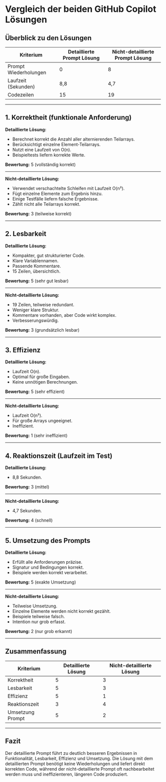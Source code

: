 # Vergleich der beiden GitHub Copilot Lösungen

## Überblick zu den Lösungen

| Kriterium                | Detaillierte Prompt Lösung           | Nicht-detaillierte Prompt Lösung      |
|--------------------------|-------------------------------------|--------------------------------------|
| Prompt Wiederholungen    | 0                                   | 8                                    |
| Laufzeit (Sekunden)      | 8,8                                 | 4,7                                  |
| Codezeilen               | 15                                  | 19                                   |

---

## 1. Korrektheit (funktionale Anforderung)

**Detaillierte Lösung:**

- Berechnet korrekt die Anzahl aller alternierenden Teilarrays.
- Berücksichtigt einzelne Element-Teilarrays.
- Nutzt eine Laufzeit von O(n).
- Beispieltests liefern korrekte Werte.

**Bewertung:** 5 (vollständig korrekt)

---

**Nicht-detaillierte Lösung:**

- Verwendet verschachtelte Schleifen mit Laufzeit O(n²).
- Fügt einzelne Elemente zum Ergebnis hinzu.
- Einige Testfälle liefern falsche Ergebnisse.
- Zählt nicht alle Teilarrays korrekt.

**Bewertung:** 3 (teilweise korrekt)

---

## 2. Lesbarkeit

**Detaillierte Lösung:**

- Kompakter, gut strukturierter Code.
- Klare Variablennamen.
- Passende Kommentare.
- 15 Zeilen, übersichtlich.

**Bewertung:** 5 (sehr gut lesbar)

---

**Nicht-detaillierte Lösung:**

- 19 Zeilen, teilweise redundant.
- Weniger klare Struktur.
- Kommentare vorhanden, aber Code wirkt komplex.
- Verbesserungswürdig.

**Bewertung:** 3 (grundsätzlich lesbar)

---

## 3. Effizienz

**Detaillierte Lösung:**

- Laufzeit O(n).
- Optimal für große Eingaben.
- Keine unnötigen Berechnungen.

**Bewertung:** 5 (sehr effizient)

---

**Nicht-detaillierte Lösung:**

- Laufzeit O(n²).
- Für große Arrays ungeeignet.
- Ineffizient.

**Bewertung:** 1 (sehr ineffizient)

---

## 4. Reaktionszeit (Laufzeit im Test)

**Detaillierte Lösung:**

- 8,8 Sekunden.

**Bewertung:** 3 (mittel)

---

**Nicht-detaillierte Lösung:**

- 4,7 Sekunden.

**Bewertung:** 4 (schnell)

---

## 5. Umsetzung des Prompts

**Detaillierte Lösung:**

- Erfüllt alle Anforderungen präzise.
- Signatur und Bedingungen korrekt.
- Beispiele werden korrekt verarbeitet.

**Bewertung:** 5 (exakte Umsetzung)

---

**Nicht-detaillierte Lösung:**

- Teilweise Umsetzung.
- Einzelne Elemente werden nicht korrekt gezählt.
- Beispiele teilweise falsch.
- Intention nur grob erfasst.

**Bewertung:** 2 (nur grob erkannt)

---

## Zusammenfassung

| Kriterium          | Detaillierte Lösung | Nicht-detaillierte Lösung |
|--------------------|---------------------|---------------------------|
| Korrektheit        | 5                   | 3                         |
| Lesbarkeit         | 5                   | 3                         |
| Effizienz          | 5                   | 1                         |
| Reaktionszeit      | 3                   | 4                         |
| Umsetzung Prompt   | 5                   | 2                         |

---

## Fazit

Der detaillierte Prompt führt zu deutlich besseren Ergebnissen in Funktionalität, Lesbarkeit, Effizienz und Umsetzung. Die Lösung mit dem detaillierten Prompt benötigt keine Wiederholungen und liefert direkt korrekten Code, während der nicht-detaillierte Prompt oft nachbearbeitet werden muss und ineffizienteren, längeren Code produziert.

